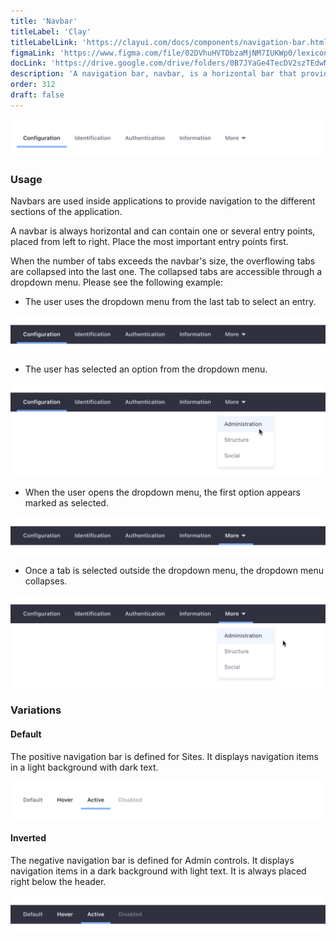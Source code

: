 ```yaml
---
title: 'Navbar'
titleLabel: 'Clay'
titleLabelLink: 'https://clayui.com/docs/components/navigation-bar.html'
figmaLink: 'https://www.figma.com/file/02DVhuHVTDbzaMjNM7IUKWp0/lexicon?node-id=6020%3A22686'
docLink: 'https://drive.google.com/drive/folders/0B7JYaGe4TecDV2szTEdwNkg0a3M?usp=sharing'
description: 'A navigation bar, navbar, is a horizontal bar that provides several access points to different parts of a system.'
order: 312
draft: false
---
```


![navigation bar with 5 entries, first one seleted](./navigation-4.png)

### Usage

Navbars are used inside applications to provide navigation to the different sections of the application.

A navbar is always horizontal and can contain one or several entry points, placed from left to right. Place the most important entry points first.

When the number of tabs exceeds the navbar's size, the overflowing tabs are collapsed into the last one. The collapsed tabs are accessible through a dropdown menu. Please see the following example:

-   The user uses the dropdown menu from the last tab to select an entry.

![navigation bar with four entries, second one selected. The user interaction is in the last tab, named more, where the dropdown menu is open](./navigation-5.png)

-   The user has selected an option from the dropdown menu.

![navigation bar with four entries, second one selected. The user interaction is in the last tab where the dropdown menu is open](./navigation-6.png)

-   When the user opens the dropdown menu, the first option appears marked as selected.

![navigation bar with four entries, second one selected. The user interaction is in the last tab where the dropdown menu is open](./navigation-7.png)

-   Once a tab is selected outside the dropdown menu, the dropdown menu collapses.

![navigation bar with four entries, second one selected. The user interaction is in the last tab where the dropdown menu is open](./navigation-8.png)

### Variations

#### Default

The positive navigation bar is defined for Sites. It displays navigation items in a light background with dark text.

![navigation bar with four entries, first one selected](./navigation-9.png)

#### Inverted

The negative navigation bar is defined for Admin controls. It displays navigation items in a dark background with light text. It is always placed right below the header.

![navigation bar with four entries, first one selected](./navigation-10.png)
